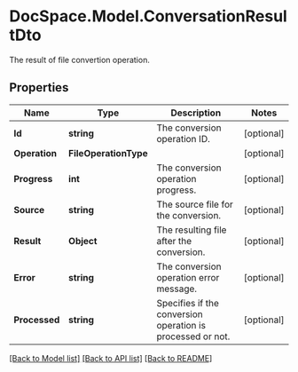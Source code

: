 # DocSpace.Model.ConversationResultDto
The result of file convertion operation.

## Properties

Name | Type | Description | Notes
------------ | ------------- | ------------- | -------------
**Id** | **string** | The conversion operation ID. | [optional] 
**Operation** | **FileOperationType** |  | [optional] 
**Progress** | **int** | The conversion operation progress. | [optional] 
**Source** | **string** | The source file for the conversion. | [optional] 
**Result** | **Object** | The resulting file after the conversion. | [optional] 
**Error** | **string** | The conversion operation error message. | [optional] 
**Processed** | **string** | Specifies if the conversion operation is processed or not. | [optional] 

[[Back to Model list]](../README.md#documentation-for-models) [[Back to API list]](../README.md#documentation-for-api-endpoints) [[Back to README]](../README.md)

